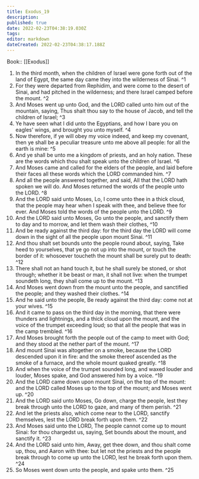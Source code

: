 ```yaml
---
title: Exodus_19
description: 
published: true
date: 2022-02-23T04:38:19.030Z
tags: 
editor: markdown
dateCreated: 2022-02-23T04:38:17.188Z
---
```


 Book:: [[Exodus]]
 1. In the third month, when the children of Israel were gone forth out of the land of Egypt, the same day came they into the wilderness of Sinai. ^1
 2. For they were departed from Rephidim, and were come to the desert of Sinai, and had pitched in the wilderness; and there Israel camped before the mount. ^2
 3. And Moses went up unto God, and the LORD called unto him out of the mountain, saying, Thus shalt thou say to the house of Jacob, and tell the children of Israel; ^3
 4. Ye have seen what I did unto the Egyptians, and how I bare you on eagles' wings, and brought you unto myself. ^4
 5. Now therefore, if ye will obey my voice indeed, and keep my covenant, then ye shall be a peculiar treasure unto me above all people: for all the earth is mine: ^5
 6. And ye shall be unto me a kingdom of priests, and an holy nation. These are the words which thou shalt speak unto the children of Israel. ^6
 7. And Moses came and called for the elders of the people, and laid before their faces all these words which the LORD commanded him. ^7
 8. And all the people answered together, and said, All that the LORD hath spoken we will do. And Moses returned the words of the people unto the LORD. ^8
 9. And the LORD said unto Moses, Lo, I come unto thee in a thick cloud, that the people may hear when I speak with thee, and believe thee for ever. And Moses told the words of the people unto the LORD. ^9
 10. And the LORD said unto Moses, Go unto the people, and sanctify them to day and to morrow, and let them wash their clothes, ^10
 11. And be ready against the third day: for the third day the LORD will come down in the sight of all the people upon mount Sinai. ^11
 12. And thou shalt set bounds unto the people round about, saying, Take heed to yourselves, that ye go not up into the mount, or touch the border of it: whosoever toucheth the mount shall be surely put to death: ^12
 13. There shall not an hand touch it, but he shall surely be stoned, or shot through; whether it be beast or man, it shall not live: when the trumpet soundeth long, they shall come up to the mount. ^13
 14. And Moses went down from the mount unto the people, and sanctified the people; and they washed their clothes. ^14
 15. And he said unto the people, Be ready against the third day: come not at your wives. ^15
 16. And it came to pass on the third day in the morning, that there were thunders and lightnings, and a thick cloud upon the mount, and the voice of the trumpet exceeding loud; so that all the people that was in the camp trembled. ^16
 17. And Moses brought forth the people out of the camp to meet with God; and they stood at the nether part of the mount. ^17
 18. And mount Sinai was altogether on a smoke, because the LORD descended upon it in fire: and the smoke thereof ascended as the smoke of a furnace, and the whole mount quaked greatly. ^18
 19. And when the voice of the trumpet sounded long, and waxed louder and louder, Moses spake, and God answered him by a voice. ^19
 20. And the LORD came down upon mount Sinai, on the top of the mount: and the LORD called Moses up to the top of the mount; and Moses went up. ^20
 21. And the LORD said unto Moses, Go down, charge the people, lest they break through unto the LORD to gaze, and many of them perish. ^21
 22. And let the priests also, which come near to the LORD, sanctify themselves, lest the LORD break forth upon them. ^22
 23. And Moses said unto the LORD, The people cannot come up to mount Sinai: for thou chargedst us, saying, Set bounds about the mount, and sanctify it. ^23
 24. And the LORD said unto him, Away, get thee down, and thou shalt come up, thou, and Aaron with thee: but let not the priests and the people break through to come up unto the LORD, lest he break forth upon them. ^24
 25. So Moses went down unto the people, and spake unto them. ^25
